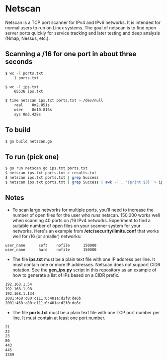 # Netscan

Netscan is a TCP port scanner for IPv4 and IPv6 networks. It is intended for normal users to run on Linux systems. The goal of netscan is to find open server ports quickly for service tracking and later testing and deep analysis (Nmap, Nessus, etc.).

## Scanning a /16 for one port in about three seconds

```bash
$ wc -l ports.txt 
    1 ports.txt

$ wc -l ips.txt 
    65536 ips.txt

$ time netscan ips.txt ports.txt > /dev/null
    real    0m2.851s
    user    0m10.816s
    sys 0m3.428s
```

## To build

```bash
$ go build netscan.go
```

## To run (pick one) 

```bash
$ go run netscan.go ips.txt ports.txt
$ netscan ips.txt ports.txt > results.txt
$ netscan ips.txt ports.txt | grep Success
$ netscan ips.txt ports.txt | grep Success | awk -F , '{print $3}' > ips.txt
```

## Notes

* To scan large networks for multiple ports, you'll need to increase the number of open files for the user who runs netscan. 150,000 works well when scanning 40 ports on /16 IPv4 networks. Experiment to find a suitable number of open files on your scanner system for your networks. Here's an example from __/etc/security/limits.conf__ that works well for /16 (or smaller) networks:

```bash
user_name      soft    nofile      150000
user_name      hard    nofile      150000
```

* The file __ips.txt__ must be a plain text file with one IP address per line. It must contain one or more IP addresses. Netscan does not support CIDR notation. See the __gen_ips.py__ script in this repository as an example of how to generate a list of IPs based on a CIDR prefix. 

```bash
192.168.1.54
192.168.1.98
192.168.1.134
2001:468:c80:c111:0:401a:d2f8:de6b
2001:468:c80:c111:0:401a:d2f8:de6c
```
* The file __ports.txt__ must be a plain text file with one TCP port number per line. It must contain at least one port number.

```bash
21
22
23
80
443
445
3389
```
